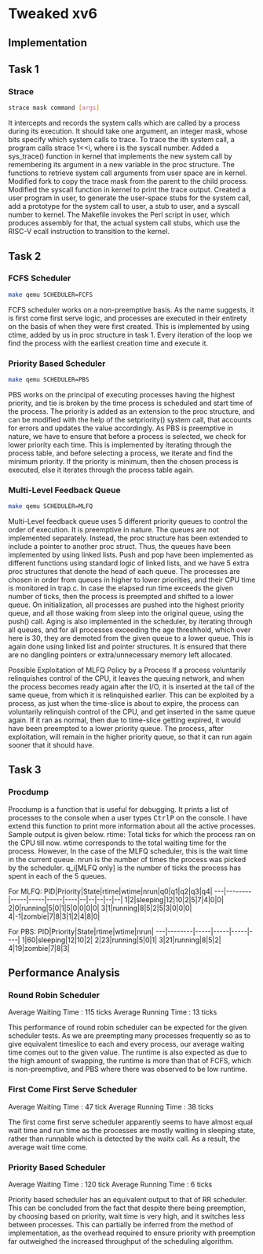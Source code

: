 # Tweaked xv6
## Implementation

## Task 1 

### Strace

```bash
strace mask command [args]
```
It intercepts and records the system calls which are called by a process during its execution. It should take one argument, an integer mask, whose bits specify which system calls to trace. To trace the ith system call, a program calls strace 1<<i, where i is the syscall number. Added a sys_trace() function in kernel that implements the new system call by remembering its argument in a new variable in the proc structure. The functions to retrieve system call arguments from user space are in kernel. Modified fork to copy the trace mask from the parent to the child process. Modified the syscall function in kernel to print the trace output. Created a user program in user, to generate the user-space stubs for the system call, add a prototype for the system call to user, a stub to user, and a syscall number to kernel. The Makefile invokes the Perl script in user, which produces assembly for that, the actual system call stubs, which use the RISC-V ecall instruction to transition to the kernel.

## Task 2

### FCFS Scheduler

```bash
make qemu SCHEDULER=FCFS
```

FCFS scheduler works on a non-preemptive basis. As the name suggests, it is first come first serve logic, and processes are executed in their entirety on the basis of when they were first created. This is implemented by using ctime, added by us in proc structure in task 1. Every iteration of the loop we find the process with the earliest creation time and execute it.

### Priority Based Scheduler

```bash
make qemu SCHEDULER=PBS
```

PBS works on the principal of executing processes having the highest priority, and tie is broken by the time process is scheduled and start time of the process. The priority is added as an extension to the proc structure, and can be modified with the help of the setpriority() system call, that accounts for errors and updates the value accordingly. As PBS is preemptive in nature, we have to ensure that before a process is selected, we check for lower priority each time. This is implemented by iterating through the process table, and before selecting a process, we iterate and find the minimum priority. If the priority is minimum, then the chosen process is executed, else it iterates through the process table again.

### Multi-Level Feedback Queue

```bash
make qemu SCHEDULER=MLFQ
```

Multi-Level feedback queue uses 5 different priority queues to control the order of execution. It is preemptive in nature. The queues are not implemented separately. Instead, the proc structure has been extended to include a pointer to another proc struct. Thus, the queues have been implemented by using linked lists. Push and pop have been implemented as different functions using standard logic of linked lists, and we have 5 extra proc structures that denote the head of each queue. The processes are chosen in order from queues in higher to lower priorities, and their CPU time is monitored in trap.c. In case the elapsed run time exceeds the given number of ticks, then the process is preempted and shifted to a lower queue. On initialization, all processes are pushed into the highest priority queue, and all those waking from sleep into the original queue, using the push() call. Aging is also implemented in the scheduler, by iterating through all queues, and for all processes exceeding the age threshhold, which over here is 30, they are demoted from the given queue to a lower queue. This is again done using linked list and pointer structures. It is ensured that there are no dangling pointers or extra/unnecessary memory left allocated.  

Possible Exploitation of MLFQ Policy by a Process If a process voluntarily relinquishes control of the CPU, it leaves the queuing network, and when the process becomes ready again after the I/O, it is inserted at the tail of the same queue, from which it is relinquished earlier. This can be exploited by a process, as just when the time-slice is about to expire, the process can voluntarily relinquish control of the CPU, and get inserted in the same queue again. If it ran as normal, then due to time-slice getting expired, it would have been preempted to a lower priority queue. The process, after exploitation, will remain in the higher priority queue, so that it can run again sooner that it should have.

## Task 3
### Procdump

Procdump is a function that is useful for debugging. It prints a list of processes to the console when a user types <kbd>Ctrl</kbd><kbd>P</kbd> on the console. I have extend this function to print more information about all the active processes. Sample output is given below. rtime: Total ticks for which the process ran on the CPU till now. wtime corresponds to the total waiting time for the process. However, In the case of the MLFQ scheduler, this is the wait time in the current queue. nrun is the number of times the process was picked by the scheduler. q_i[MLFQ only] is the number of ticks the process has spent in each of the 5
queues.

For MLFQ:
PID|Priority|State|rtime|wtime|nrun|q0|q1|q2|q3|q4|
---|--------|-----|-----|-----|----|--|--|--|--|--|
1|2|sleeping|12|10|2|5|7|4|0|0|
2|0|running|5|0|1|5|0|0|0|0|
3|1|running|8|5|2|5|3|0|0|0|
4|-1|zombie|7|8|3|1|2|4|8|0|

For PBS:
PID|Priority|State|rtime|wtime|nrun|
---|--------|-----|-----|-----|----|
1|60|sleeping|12|10|2|
2|23|running|5|0|1|
3|21|running|8|5|2|
4|19|zombie|7|8|3|

## Performance Analysis

### Round Robin Scheduler

Average Waiting Time :	115 ticks
Average Running Time :	13 ticks

This performance of round robin scheduler can be expected for the given scheduler tests. As we are preempting many processes frequently so as to give equivalent timeslice to each and every process, our average waiting time comes out to the given value. The runtime is also expected as due to the high amount of swapping, the runtime is more than that of FCFS, which is non-preemptive, and PBS where there was observed to be low runtime.

### First Come First Serve Scheduler

Average Waiting Time :	47 tick
Average Running Time :	38 ticks

The first come first serve scheduler apparently seems to have almost equal wait time and run time as the processes are mostly waiting in sleeping state, rather than runnable which is detected by the waitx call. As a result, the average wait time come.  

### Priority Based Scheduler

Average Waiting Time :	120 tick
Average Running Time :	6 ticks

Priority based scheduler has an equivalent output to that of RR scheduler. This can be concluded from the fact that despite there being preemption, by choosing based on priority, wait time is very high, and it switches less between processes. This can partially be inferred from the method of implementation, as the overhead required to ensure priority with preemption far outweighed the increased throughput of the scheduling algorithm.

